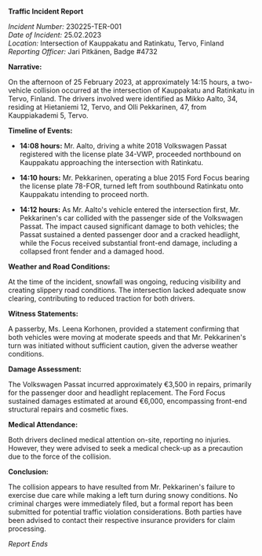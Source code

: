 **Traffic Incident Report**

*Incident Number:* 230225-TER-001  
*Date of Incident:* 25.02.2023  
*Location:* Intersection of Kauppakatu and Ratinkatu, Tervo, Finland  
*Reporting Officer:* Jari Pitkänen, Badge #4732  

**Narrative:**

On the afternoon of 25 February 2023, at approximately 14:15 hours, a two-vehicle collision occurred at the intersection of Kauppakatu and Ratinkatu in Tervo, Finland. The drivers involved were identified as Mikko Aalto, 34, residing at Hietaniemi 12, Tervo, and Olli Pekkarinen, 47, from Kauppiakademi 5, Tervo.

**Timeline of Events:**

- **14:08 hours:** Mr. Aalto, driving a white 2018 Volkswagen Passat registered with the license plate 34-VWP, proceeded northbound on Kauppakatu approaching the intersection with Ratinkatu.

- **14:10 hours:** Mr. Pekkarinen, operating a blue 2015 Ford Focus bearing the license plate 78-FOR, turned left from southbound Ratinkatu onto Kauppakatu intending to proceed north.

- **14:12 hours:** As Mr. Aalto's vehicle entered the intersection first, Mr. Pekkarinen's car collided with the passenger side of the Volkswagen Passat. The impact caused significant damage to both vehicles; the Passat sustained a dented passenger door and a cracked headlight, while the Focus received substantial front-end damage, including a collapsed front fender and a damaged hood.

**Weather and Road Conditions:**

At the time of the incident, snowfall was ongoing, reducing visibility and creating slippery road conditions. The intersection lacked adequate snow clearing, contributing to reduced traction for both drivers.

**Witness Statements:**

A passerby, Ms. Leena Korhonen, provided a statement confirming that both vehicles were moving at moderate speeds and that Mr. Pekkarinen's turn was initiated without sufficient caution, given the adverse weather conditions.

**Damage Assessment:**

The Volkswagen Passat incurred approximately €3,500 in repairs, primarily for the passenger door and headlight replacement. The Ford Focus sustained damages estimated at around €6,000, encompassing front-end structural repairs and cosmetic fixes.

**Medical Attendance:**

Both drivers declined medical attention on-site, reporting no injuries. However, they were advised to seek a medical check-up as a precaution due to the force of the collision.

**Conclusion:**

The collision appears to have resulted from Mr. Pekkarinen's failure to exercise due care while making a left turn during snowy conditions. No criminal charges were immediately filed, but a formal report has been submitted for potential traffic violation considerations. Both parties have been advised to contact their respective insurance providers for claim processing.

*Report Ends*